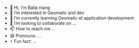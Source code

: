 - 👋 Hi, I’m Balla niang
- 👀 I’m interested in Geomatic and dev
- 🌱 I’m currently learning Geomatic et application development
- 💞️ I’m looking to collaborate on ...
- 📫 How to reach me ...
- 😄 Pronouns: ...
- ⚡ Fun fact: ...

<!---
Ballaniang10/Ballaniang10 is a ✨ special ✨ repository because its `README.md` (this file) appears on your GitHub profile.
You can click the Preview link to take a look at your changes.
--->
